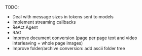 TODO:

- Deal with message sizes in tokens sent to models
- Implement streaming callbacks
- ReAct Agent
- RAG
- Improve document conversion (page per page text and video interleaving + whole page images)
- Improve folder/archive conversion: add ascii folder tree